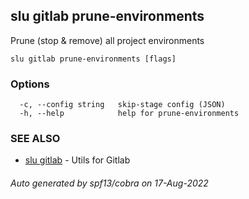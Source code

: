 ## slu gitlab prune-environments

Prune (stop & remove) all project environments

```
slu gitlab prune-environments [flags]
```

### Options

```
  -c, --config string   skip-stage config (JSON)
  -h, --help            help for prune-environments
```

### SEE ALSO

* [slu gitlab](slu_gitlab.md)	 - Utils for Gitlab

###### Auto generated by spf13/cobra on 17-Aug-2022
